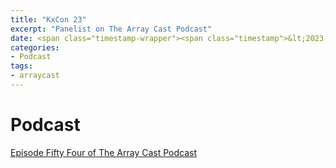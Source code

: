 ```yaml
---
title: "KxCon 23"
excerpt: "Panelist on The Array Cast Podcast"
date: <span class="timestamp-wrapper"><span class="timestamp">&lt;2023-05-26 Fri&gt;</span></span>
categories: 
- Podcast
tags: 
- arraycast
---
```



# Podcast

[Episode Fifty Four of The Array Cast Podcast](https://www.arraycast.com/episodes/episode54-kxcon23)


<!----- Footnotes ----->

